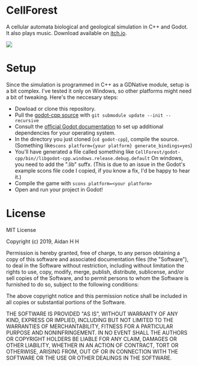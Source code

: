 # CellForest

A cellular automata biological and geological simulation in C++ and Godot. It also plays music. Download available on [itch.io](https://ailanthus.itch.io/forest).

<img src="img/demo.gif">

# Setup

Since the simulation is programmed in C++ as a GDNative module, setup is a bit complex. I've tested it only on Windows, so other platforms might need a bit of tweaking. Here's the neccesary steps:
* Dowload or clone this repository.
* Pull the [godot-cpp source](https://github.com/GodotNativeTools/godot-cpp) with `git submodule update --init --recursive`
* Consult the [official Godot documentation](https://docs.godotengine.org/en/latest/tutorials/plugins/gdnative/gdnative-cpp-example.html) to set up additional dependencies for your operating system.
* In the directory you just cloned (`cd godot-cpp`), compile the source. (Something like`scons platform={your platform} generate_bindings=yes`)
* You'll have generated a file called something like `CellForest/godot-cpp/bin//libgodot-cpp.windows.release.debug.default` On windows, you need to add the ".lib" suffx. (This is due to an issue in the Godot's example scons file code I copied, if you know a fix, I'd be happy to hear it.)
* Compile the game with `scons platform=<your platform>`
* Open and run your project in Godot!


# License

MIT License

Copyright (c) 2019, Aidan H H

Permission is hereby granted, free of charge, to any person obtaining a copy
of this software and associated documentation files (the "Software"), to deal
in the Software without restriction, including without limitation the rights
to use, copy, modify, merge, publish, distribute, sublicense, and/or sell
copies of the Software, and to permit persons to whom the Software is
furnished to do so, subject to the following conditions:

The above copyright notice and this permission notice shall be included in all
copies or substantial portions of the Software.

THE SOFTWARE IS PROVIDED "AS IS", WITHOUT WARRANTY OF ANY KIND, EXPRESS OR
IMPLIED, INCLUDING BUT NOT LIMITED TO THE WARRANTIES OF MERCHANTABILITY,
FITNESS FOR A PARTICULAR PURPOSE AND NONINFRINGEMENT. IN NO EVENT SHALL THE
AUTHORS OR COPYRIGHT HOLDERS BE LIABLE FOR ANY CLAIM, DAMAGES OR OTHER
LIABILITY, WHETHER IN AN ACTION OF CONTRACT, TORT OR OTHERWISE, ARISING FROM,
OUT OF OR IN CONNECTION WITH THE SOFTWARE OR THE USE OR OTHER DEALINGS IN THE
SOFTWARE.

